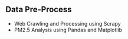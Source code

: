 ## Data Pre-Process
 - Web Crawling and Processing using Scrapy
 - PM2.5 Analysis using Pandas and Matplotlib